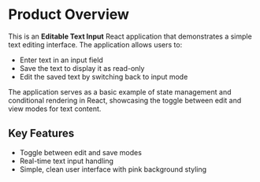 # Product Overview

This is an **Editable Text Input** React application that demonstrates a simple text editing interface. The application allows users to:

- Enter text in an input field
- Save the text to display it as read-only
- Edit the saved text by switching back to input mode

The application serves as a basic example of state management and conditional rendering in React, showcasing the toggle between edit and view modes for text content.

## Key Features
- Toggle between edit and save modes
- Real-time text input handling
- Simple, clean user interface with pink background styling